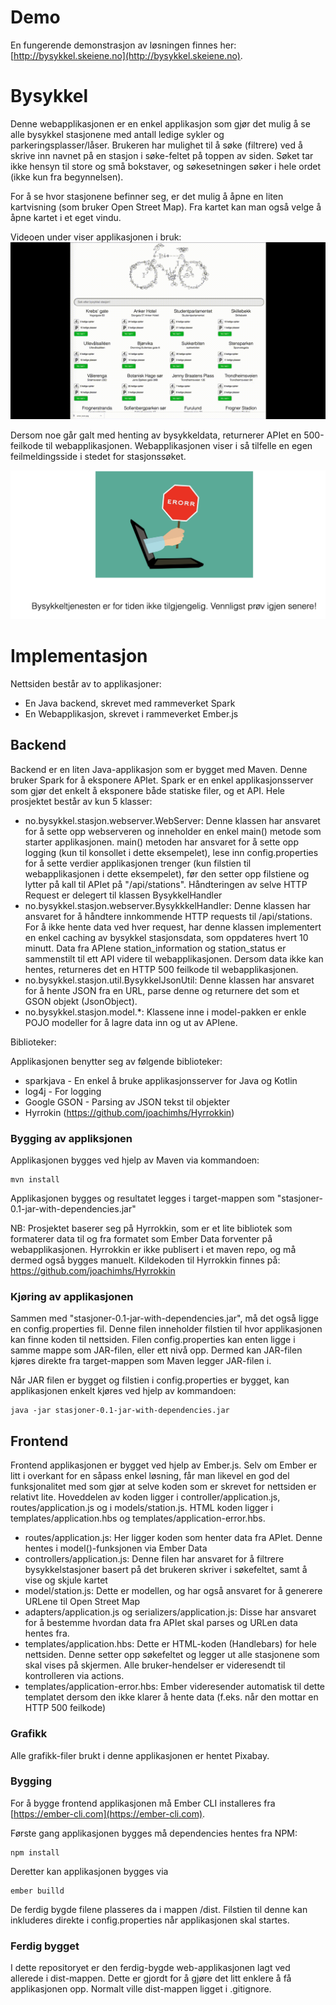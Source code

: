 # Demo

En fungerende demonstrasjon av løsningen finnes her: [http://bysykkel.skeiene.no](http://bysykkel.skeiene.no). 

# Bysykkel

Denne webapplikasjonen er en enkel applikasjon som gjør det mulig å se alle bysykkel stasjonene med antall ledige sykler og parkeringsplasser/låser. Brukeren har mulighet til å søke (filtrere) ved å skrive inn navnet på en stasjon i søke-feltet på toppen av siden. Søket tar ikke hensyn til store og små bokstaver, og søkesetningen søker i hele ordet (ikke kun fra begynnelsen).

For å se hvor stasjonene befinner seg, er det mulig å åpne en liten kartvisning (som bruker Open Street Map). Fra kartet kan man også velge å åpne kartet i et eget vindu. 

Videoen under viser applikasjonen i bruk: 
![](output_480.gif)

Dersom noe går galt med henting av bysykkeldata, returnerer APIet en 500-feilkode til webapplikasjonen. Webapplikasjonen viser i så tilfelle en egen feilmeldingsside i stedet for stasjonssøket. 

![](feilside.png)

# Implementasjon

Nettsiden består av to applikasjoner: 

- En Java backend, skrevet med rammeverket Spark
- En Webapplikasjon, skrevet i rammeverket Ember.js

## Backend

Backend er en liten Java-applikasjon som er bygget med Maven. Denne bruker Spark for å eksponere APIet. Spark er en enkel applikasjonsserver som gjør det enkelt å eksponere både statiske filer, og et API. Hele prosjektet består av kun 5 klasser: 

- no.bysykkel.stasjon.webserver.WebServer: Denne klassen har ansvaret for å sette opp webserveren og inneholder en enkel main() metode som starter applikasjonen. main() metoden har ansvaret for å sette opp logging (kun til konsollet i dette eksempelet), lese inn config.properties for å sette verdier applikasjonen trenger (kun filstien til webapplikasjonen i dette eksempelet), før den setter opp filstiene og lytter på kall til APIet på "/api/stations". Håndteringen av selve HTTP Request er delegert til klassen BysykkelHandler
- no.bysykkel.stasjon.webserver.BysykkkelHandler: Denne klassen har ansvaret for å håndtere innkommende HTTP requests til /api/stations. For å ikke hente data ved hver request, har denne klassen implementert en enkel caching av bysykkel stasjonsdata, som oppdateres hvert 10 minutt. Data fra APIene station_information og station_status er sammenstilt til ett API videre til webapplikasjonen. Dersom data ikke kan hentes, returneres det en HTTP 500 feilkode til webapplikasjonen. 
- no.bysykkel.stasjon.util.BysykkelJsonUtil: Denne klassen har ansvaret for å hente JSON fra en URL, parse denne og returnere det som et GSON objekt (JsonObject). 
- no.bysykkel.stasjon.model.*: Klassene inne i model-pakken er enkle POJO modeller for å lagre data inn og ut av APIene. 

Biblioteker: 

Applikasjonen benytter seg av følgende biblioteker: 

- sparkjava - En enkel å bruke applikasjonsserver for Java og Kotlin
- log4j - For logging
- Google GSON - Parsing av JSON tekst til objekter
- Hyrrokin (https://github.com/joachimhs/Hyrrokkin)

### Bygging av appliksjonen

Applikasjonen bygges ved hjelp av Maven via kommandoen: 

    mvn install

Applikasjonen bygges og resultatet legges i target-mappen som "stasjoner-0.1-jar-with-dependencies.jar"

NB: Prosjektet baserer seg på Hyrrokkin, som er et lite bibliotek som formaterer data til og fra formatet som Ember Data forventer på webapplikasjonen. Hyrrokkin er ikke publisert i et maven repo, og må dermed også bygges manuelt. Kildekoden til Hyrrokkin finnes på: https://github.com/joachimhs/Hyrrokkin

### Kjøring av applikasjonen

Sammen med "stasjoner-0.1-jar-with-dependencies.jar", må det også ligge en config.properties fil. Denne filen inneholder filstien til hvor applikasjonen kan finne koden til nettsiden. Filen config.properties kan enten ligge i samme mappe som JAR-filen, eller ett nivå opp. Dermed kan JAR-filen kjøres direkte fra target-mappen som Maven legger JAR-filen i. 

Når JAR filen er bygget og filstien i config.properties er bygget, kan applikasjonen enkelt kjøres ved hjelp av kommandoen: 

    java -jar stasjoner-0.1-jar-with-dependencies.jar

## Frontend

Frontend applikasjonen er bygget ved hjelp av Ember.js. Selv om Ember er litt i overkant for en såpass enkel løsning, får man likevel en god del funksjonalitet med som gjør at selve koden som er skrevet for nettsiden er relativt lite. Hoveddelen av koden ligger i controller/application.js, routes/application.js og i models/station.js. HTML koden ligger i templates/application.hbs og templates/application-error.hbs. 

- routes/application.js: Her ligger koden som henter data fra APIet. Denne hentes i model()-funksjonen via Ember Data
- controllers/application.js: Denne filen har ansvaret for å filtrere bysykkelstasjoner basert på det brukeren skriver i søkefeltet, samt å vise og skjule kartet
- model/station.js: Dette er modellen, og har også ansvaret for å generere URLene til Open Street Map
- adapters/application.js og serializers/application.js: Disse har ansvaret for å bestemme hvordan data fra APIet skal parses og URLen data hentes fra. 
- templates/application.hbs: Dette er HTML-koden (Handlebars) for hele nettsiden. Denne setter opp søkefeltet og legger ut alle stasjonene som skal vises på skjermen. Alle bruker-hendelser er videresendt til kontrolleren via actions. 
- templates/application-error.hbs: Ember videresender automatisk til dette templatet dersom den ikke klarer å hente data (f.eks. når den mottar en HTTP 500 feilkode)

### Grafikk

Alle grafikk-filer brukt i denne applikasjonen er hentet Pixabay.

### Bygging

For å bygge frontend applikasjonen må Ember CLI installeres fra [https://ember-cli.com](https://ember-cli.com). 

Første gang applikasjonen bygges må dependencies hentes fra NPM: 

    npm install

Deretter kan applikasjonen bygges via 

    ember builld

De ferdig bygde filene plasseres da i mappen /dist. Filstien til denne kan inkluderes direkte i config.properties når applikasjonen skal startes.

### Ferdig bygget
I dette repositoryet er den ferdig-bygde web-applikasjonen lagt ved allerede i dist-mappen. Dette er gjordt for å gjøre det litt enklere å få applikasjonen opp. Normalt ville dist-mappen ligget i .gitignore. 
